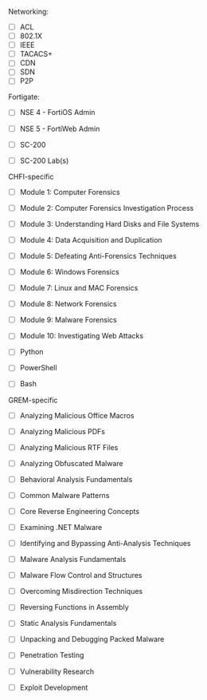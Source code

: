 Networking:
- [ ] ACL
- [ ] 802.1X
- [ ] IEEE
- [ ] TACACS+
- [ ] CDN
- [ ] SDN
- [ ] P2P

Fortigate:
- [ ] NSE 4 - FortiOS Admin
- [ ] NSE 5 - FortiWeb Admin

- [ ] SC-200
- [ ] SC-200 Lab(s)

CHFI-specific
- [ ] Module 1: Computer Forensics
- [ ] Module 2: Computer Forensics Investigation Process
- [ ] Module 3: Understanding Hard Disks and File Systems
- [ ] Module 4: Data Acquisition and Duplication
- [ ] Module 5: Defeating Anti-Forensics Techniques
- [ ] Module 6: Windows Forensics
- [ ] Module 7: Linux and MAC Forensics
- [ ] Module 8: Network Forensics
- [ ] Module 9: Malware Forensics
- [ ] Module 10: Investigating Web Attacks


- [ ] Python
- [ ] PowerShell
- [ ] Bash

GREM-specific
- [ ] Analyzing Malicious Office Macros
- [ ] Analyzing Malicious PDFs
- [ ] Analyzing Malicious RTF Files
- [ ] Analyzing Obfuscated Malware
- [ ] Behavioral Analysis Fundamentals
- [ ] Common Malware Patterns
- [ ] Core Reverse Engineering Concepts
- [ ] Examining .NET Malware
- [ ] Identifying and Bypassing Anti-Analysis Techniques
- [ ] Malware Analysis Fundamentals
- [ ] Malware Flow Control and Structures
- [ ] Overcoming Misdirection Techniques
- [ ] Reversing Functions in Assembly
- [ ] Static Analysis Fundamentals
- [ ] Unpacking and Debugging Packed Malware

- [ ] Penetration Testing

- [ ] Vulnerability Research

- [ ] Exploit Development

